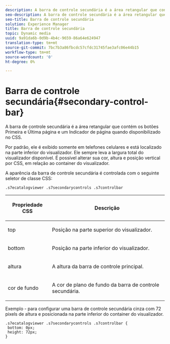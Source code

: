 ```yaml
---
description: A barra de controle secundária é a área retangular que contém os botões Primeira e Última página e um Indicador de página quando disponibilizado no CSS.
seo-description: A barra de controle secundária é a área retangular que contém os botões Primeira e Última página e um Indicador de página quando disponibilizado no CSS.
seo-title: Barra de controle secundária
solution: Experience Manager
title: Barra de controle secundária
topic: Dynamic media
uuid: 9a91da6b-0d9b-4b4c-9659-86a64e624947
translation-type: tm+mt
source-git-commit: 7bc7b3a86fbcdc57cfdc31745fae3afc06e44b15
workflow-type: tm+mt
source-wordcount: '0'
ht-degree: 0%

---
```



# Barra de controle secundária{#secondary-control-bar}

A barra de controle secundária é a área retangular que contém os botões Primeira e Última página e um Indicador de página quando disponibilizado no CSS.

Por padrão, ele é exibido somente em telefones celulares e está localizado na parte inferior do visualizador. Ele sempre leva a largura total do visualizador disponível. É possível alterar sua cor, altura e posição vertical por CSS, em relação ao container do visualizador.

A aparência da barra de controle secundária é controlada com o seguinte seletor de classe CSS:

`.s7ecatalogviewer .s7secondarycontrols .s7controlbar`

<table id="table_2C8D322F57114A72B43053CB4539C65C"> 
 <thead> 
  <tr> 
   <th colname="col1" class="entry"> <p> Propriedade CSS </p> </th> 
   <th colname="col2" class="entry"> <p>Descrição </p> </th> 
  </tr> 
 </thead>
 <tbody> 
  <tr> 
   <td colname="col1"> <p> <span class="codeph"> top  </span> </p> </td> 
   <td colname="col2"> <p>Posição na parte superior do visualizador. </p> </td> 
  </tr> 
  <tr> 
   <td colname="col1"> <p> <span class="codeph"> bottom  </span> </p> </td> 
   <td colname="col2"> <p>Posição na parte inferior do visualizador. </p> </td> 
  </tr> 
  <tr> 
   <td colname="col1"> <p> <span class="codeph"> altura  </span> </p> </td> 
   <td colname="col2"> <p>A altura da barra de controle principal. </p> </td> 
  </tr> 
  <tr> 
   <td colname="col1"> <p> <span class="codeph"> cor de fundo  </span> </p> </td> 
   <td colname="col2"> <p>A cor de plano de fundo da barra de controle secundária. </p> </td> 
  </tr> 
 </tbody> 
</table>

Exemplo - para configurar uma barra de controle secundária cinza com 72 pixels de altura e posicionada na parte inferior do container do visualizador.

```
.s7ecatalogviewer .s7secondarycontrols .s7controlbar {  
 bottom: 0px; 
 height: 72px; 
}
```

